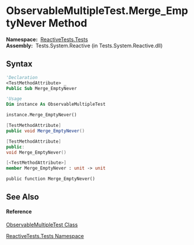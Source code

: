 # ObservableMultipleTest.Merge\_EmptyNever Method

**Namespace:**  [ReactiveTests.Tests](ReactiveTests.Tests\ReactiveTests.Tests.md)  
**Assembly:**  Tests.System.Reactive (in Tests.System.Reactive.dll)

## Syntax

```vb
'Declaration
<TestMethodAttribute> _
Public Sub Merge_EmptyNever
```

```vb
'Usage
Dim instance As ObservableMultipleTest

instance.Merge_EmptyNever()
```

```csharp
[TestMethodAttribute]
public void Merge_EmptyNever()
```

```c++
[TestMethodAttribute]
public:
void Merge_EmptyNever()
```

```fsharp
[<TestMethodAttribute>]
member Merge_EmptyNever : unit -> unit 
```

```jscript
public function Merge_EmptyNever()
```

## See Also

#### Reference

[ObservableMultipleTest Class](ObservableMultipleTest\ObservableMultipleTest.md)

[ReactiveTests.Tests Namespace](ReactiveTests.Tests\ReactiveTests.Tests.md)




